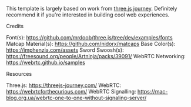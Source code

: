 This template is largely based on work from [three.js journey](https://threejs-journey.com/). Definitely recommend it if you're interested in building cool web experiences.

Credits

Font(s): https://github.com/mrdoob/three.js/tree/dev/examples/fonts
Matcap Material(s): https://github.com/nidorx/matcaps
Base Color(s): https://imphenzia.com/assets
Sword Swoosh(s): https://freesound.org/people/Artninja/packs/39091/
WebRTC Networking: https://webrtc.github.io/samples

Resources

Three.js: https://threejs-journey.com/
WebRTC: https://webrtcforthecurious.com/
WebRTC Signalling: https://mac-blog.org.ua/webrtc-one-to-one-without-signaling-server/
